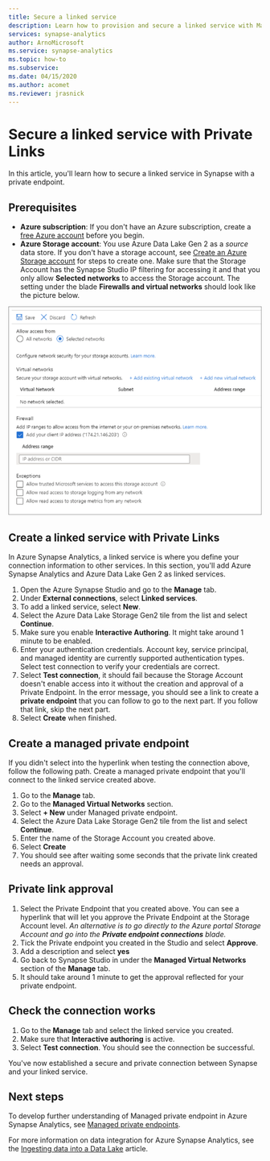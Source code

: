 ```yaml
---
title: Secure a linked service 
description: Learn how to provision and secure a linked service with Managed VNet 
services: synapse-analytics 
author: ArnoMicrosoft
ms.service: synapse-analytics 
ms.topic: how-to
ms.subservice: 
ms.date: 04/15/2020
ms.author: acomet
ms.reviewer: jrasnick
---
```


# Secure a linked service with Private Links

In this article, you'll learn how to secure a linked service in Synapse with a private endpoint.

## Prerequisites

* **Azure subscription**: If you don't have an Azure subscription, create a [free Azure account](https://azure.microsoft.com/free/) before you begin.
* **Azure Storage account**: You use Azure Data Lake Gen 2 as a *source* data store. If you don't have a storage account, see [Create an Azure Storage account](../../storage/common/storage-account-create.md) for steps to create one. Make sure that the Storage Account has the Synapse Studio IP filtering for accessing it and that you only allow **Selected networks** to access the Storage account. The setting under the blade **Firewalls and virtual networks** should look like the picture below.

![Secured Storage Account](./media/secure-storage-account.png)

## Create a linked service with Private Links

In Azure Synapse Analytics, a linked service is where you define your connection information to other services. In this section, you'll add Azure Synapse Analytics and Azure Data Lake Gen 2 as linked services.

1. Open the Azure Synapse Studio and go to the **Manage** tab.
1. Under **External connections**, select **Linked services**.
1. To add a linked service, select **New**.
1. Select the Azure Data Lake Storage Gen2 tile from the list and select **Continue**.
1. Make sure you enable **Interactive Authoring**. It might take around 1 minute to be enabled. 
1. Enter your authentication credentials. Account key, service principal, and managed identity are currently supported authentication types. Select test connection to verify your credentials are correct.
1. Select **Test connection**, it should fail because the Storage Account doesn't enable access into it without the creation and approval of a Private Endpoint. In the error message, you should see a link to create a **private endpoint** that you can follow to go to the next part. If you follow that link, skip the next part.
1. Select **Create** when finished.

## Create a managed private endpoint

If you didn't select into the hyperlink when testing the connection above, follow the following path. Create a managed private endpoint that you'll connect to the linked service created above.

1. Go to the **Manage** tab.
1. Go to the **Managed Virtual Networks** section.
1. Select **+ New** under Managed private endpoint.
1. Select the Azure Data Lake Storage Gen2 tile from the list and select **Continue**.
1. Enter the name of the Storage Account you created above.
1. Select **Create**
1. You should see after waiting some seconds that the private link created needs an approval.

## Private link approval
1. Select the Private Endpoint that you created above. You can see a hyperlink that will let you approve the Private Endpoint at the Storage Account level. *An alternative is to go directly to the Azure portal Storage Account and go into the **Private endpoint connections** blade.*
1. Tick the Private endpoint you created in the Studio and select **Approve**.
1. Add a description and select **yes**
1. Go back to Synapse Studio in under the **Managed Virtual Networks** section of the **Manage** tab.
1. It should take around 1 minute to get the approval reflected for your private endpoint.

## Check the connection works
1. Go to the **Manage** tab and select the linked service you created.
1. Make sure that **Interactive authoring** is active.
1. Select **Test connection**. You should see the connection be successful.

You've now established a secure and private connection between Synapse and your linked service.

## Next steps


To develop further understanding of Managed private endpoint in Azure Synapse Analytics, see [Managed private endpoints](../security/synapse-workspace-managed-private-endpoints.md).


For more information on data integration for Azure Synapse Analytics, see the [Ingesting data into a Data Lake](data-integration-data-lake.md) article.